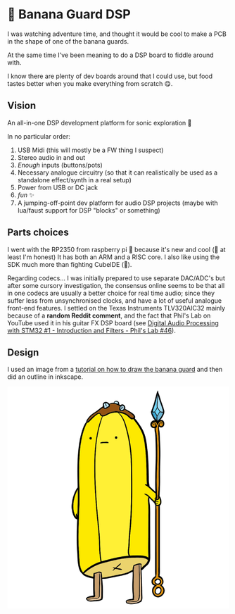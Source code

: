 # 🍌 Banana Guard DSP

I was watching adventure time, and thought it would be cool to make a PCB in the shape of one of the banana guards.

At the same time I've been meaning to do a DSP board to fiddle around with.

I know there are plenty of dev boards around that I could use, but food tastes better when you make everything from scratch 😋.

## Vision

An all-in-one DSP development platform for sonic exploration 🎤

In no particular order:

1. USB Midi (this will mostly be a FW thing I suspect)
2. Stereo audio in and out
3. _Enough_ inputs (buttons/pots)
4. Necessary analogue circuitry (so that it can realistically be used as a standalone effect/synth in a real setup)
5. Power from USB or DC jack
7. _fun_ ✨
8. A jumping-off-point dev platform for audio DSP projects (maybe with lua/faust support for DSP "blocks" or something)

## Parts choices

I went with the RP2350 from raspberry pi 🥧 because it's new and cool (🤷 at least I'm honest)
It has both an ARM and a RISC core.
I also like using the SDK much more than fighting CubeIDE (🤮).

Regarding codecs... I was initially prepared to use separate DAC/ADC's but after some cursory investigation, the consensus online seems to be that all in one codecs are usually a better choice for real time audio; since they suffer less from unsynchronised clocks, and have a lot of useful analogue front-end features.
I settled on the Texas Instruments TLV320AIC32 mainly because of a **random Reddit comment**, and the fact that Phil's Lab on YouTube used it in his guitar FX DSP board (see [Digital Audio Processing with STM32 \#1 - Introduction and Filters - Phil's Lab \#46](https://www.youtube.com/watch?v=VDhmVrbSpqA)).

## Design

I used an image from a [tutorial on how to draw the banana guard](https://easydraweverything.com/cartoon/banana-guard-adventure-time-drawing/) and then did an outline in inkscape.

![banana guard](./assets/banana_guard.png)



